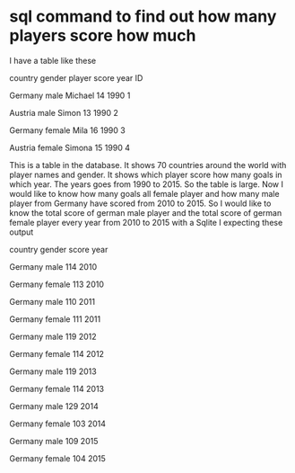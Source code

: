 
# sql command to find out how many players score how much

I have a table like these




country
gender
player
score
year
ID




Germany
male
Michael
14
1990
1


Austria
male
Simon
13
1990
2


Germany
female
Mila
16
1990
3


Austria
female
Simona
15
1990
4




This is a table in the database. It shows 70 countries around the world with player names and gender. It shows which player score how many goals in which year. The years goes from 1990 to 2015. So the table is large. Now I would like to know how many goals all female player and how many male player from Germany have scored from 2010 to 2015. So I would like to know the total score of german male player and the total score of german female player every year from 2010 to 2015 with a Sqlite
I expecting these output




country
gender
score
year




Germany
male
114
2010


Germany
female
113
2010


Germany
male
110
2011


Germany
female
111
2011


Germany
male
119
2012


Germany
female
114
2012


Germany
male
119
2013


Germany
female
114
2013


Germany
male
129
2014


Germany
female
103
2014


Germany
male
109
2015


Germany
female
104
2015



 
        